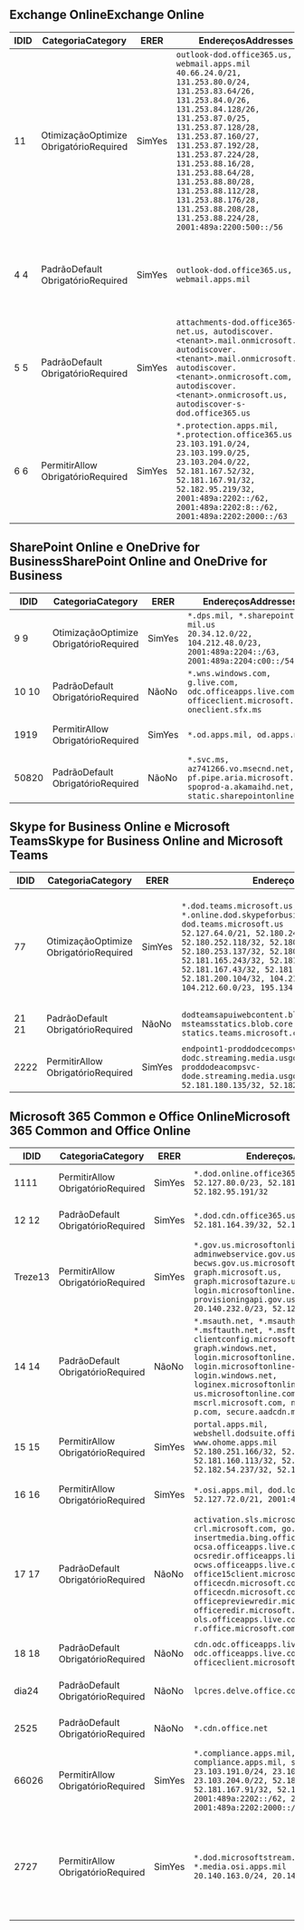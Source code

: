 <!--THIS FILE IS AUTOMATICALLY GENERATED. MANUAL CHANGES WILL BE OVERWRITTEN.-->
<!--Please contact the Office 365 Endpoints team with any questions.-->
<!--USGovDoD endpoints version 2020072800-->
<!--File generated 2020-07-28 11:00:02.0495-->

## <a name="exchange-online"></a><span data-ttu-id="96062-101">Exchange Online</span><span class="sxs-lookup"><span data-stu-id="96062-101">Exchange Online</span></span>

<span data-ttu-id="96062-102">ID</span><span class="sxs-lookup"><span data-stu-id="96062-102">ID</span></span> | <span data-ttu-id="96062-103">Categoria</span><span class="sxs-lookup"><span data-stu-id="96062-103">Category</span></span> | <span data-ttu-id="96062-104">ER</span><span class="sxs-lookup"><span data-stu-id="96062-104">ER</span></span> | <span data-ttu-id="96062-105">Endereços</span><span class="sxs-lookup"><span data-stu-id="96062-105">Addresses</span></span> | <span data-ttu-id="96062-106">Portas</span><span class="sxs-lookup"><span data-stu-id="96062-106">Ports</span></span>
-- | -------------------- | --- | ---------------------------------------------------------------------------------------------------------------------------------------------------------------------------------------------------------------------------------------------------------------------------------------------------------------------------------------------------------------------------------------------- | -------------------------------
<span data-ttu-id="96062-107">1</span><span class="sxs-lookup"><span data-stu-id="96062-107">1</span></span> | <span data-ttu-id="96062-108">Otimização</span><span class="sxs-lookup"><span data-stu-id="96062-108">Optimize</span></span><BR><span data-ttu-id="96062-109">Obrigatório</span><span class="sxs-lookup"><span data-stu-id="96062-109">Required</span></span> | <span data-ttu-id="96062-110">Sim</span><span class="sxs-lookup"><span data-stu-id="96062-110">Yes</span></span> | `outlook-dod.office365.us, webmail.apps.mil`<BR>`40.66.24.0/21, 131.253.80.0/24, 131.253.83.64/26, 131.253.84.0/26, 131.253.84.128/26, 131.253.87.0/25, 131.253.87.128/28, 131.253.87.160/27, 131.253.87.192/28, 131.253.87.224/28, 131.253.88.16/28, 131.253.88.64/28, 131.253.88.80/28, 131.253.88.112/28, 131.253.88.176/28, 131.253.88.208/28, 131.253.88.224/28, 2001:489a:2200:500::/56` | <span data-ttu-id="96062-111">**TCP:** 443, 80</span><span class="sxs-lookup"><span data-stu-id="96062-111">**TCP:** 443, 80</span></span>
<span data-ttu-id="96062-112">4 </span><span class="sxs-lookup"><span data-stu-id="96062-112">4</span></span> | <span data-ttu-id="96062-113">Padrão</span><span class="sxs-lookup"><span data-stu-id="96062-113">Default</span></span><BR><span data-ttu-id="96062-114">Obrigatório</span><span class="sxs-lookup"><span data-stu-id="96062-114">Required</span></span> | <span data-ttu-id="96062-115">Sim</span><span class="sxs-lookup"><span data-stu-id="96062-115">Yes</span></span> | `outlook-dod.office365.us, webmail.apps.mil` | <span data-ttu-id="96062-116">**TCP:** 143, 25, 587, 993, 995</span><span class="sxs-lookup"><span data-stu-id="96062-116">**TCP:** 143, 25, 587, 993, 995</span></span>
<span data-ttu-id="96062-117">5 </span><span class="sxs-lookup"><span data-stu-id="96062-117">5</span></span> | <span data-ttu-id="96062-118">Padrão</span><span class="sxs-lookup"><span data-stu-id="96062-118">Default</span></span><BR><span data-ttu-id="96062-119">Obrigatório</span><span class="sxs-lookup"><span data-stu-id="96062-119">Required</span></span> | <span data-ttu-id="96062-120">Sim</span><span class="sxs-lookup"><span data-stu-id="96062-120">Yes</span></span> | `attachments-dod.office365-net.us, autodiscover.<tenant>.mail.onmicrosoft.com, autodiscover.<tenant>.mail.onmicrosoft.us, autodiscover.<tenant>.onmicrosoft.com, autodiscover.<tenant>.onmicrosoft.us, autodiscover-s-dod.office365.us` | <span data-ttu-id="96062-121">**TCP:** 443, 80</span><span class="sxs-lookup"><span data-stu-id="96062-121">**TCP:** 443, 80</span></span>
<span data-ttu-id="96062-122">6 </span><span class="sxs-lookup"><span data-stu-id="96062-122">6</span></span> | <span data-ttu-id="96062-123">Permitir</span><span class="sxs-lookup"><span data-stu-id="96062-123">Allow</span></span><BR><span data-ttu-id="96062-124">Obrigatório</span><span class="sxs-lookup"><span data-stu-id="96062-124">Required</span></span> | <span data-ttu-id="96062-125">Sim</span><span class="sxs-lookup"><span data-stu-id="96062-125">Yes</span></span> | `*.protection.apps.mil, *.protection.office365.us`<BR>`23.103.191.0/24, 23.103.199.0/25, 23.103.204.0/22, 52.181.167.52/32, 52.181.167.91/32, 52.182.95.219/32, 2001:489a:2202::/62, 2001:489a:2202:8::/62, 2001:489a:2202:2000::/63` | <span data-ttu-id="96062-126">**TCP:** 25, 443</span><span class="sxs-lookup"><span data-stu-id="96062-126">**TCP:** 25, 443</span></span>

## <a name="sharepoint-online-and-onedrive-for-business"></a><span data-ttu-id="96062-127">SharePoint Online e OneDrive for Business</span><span class="sxs-lookup"><span data-stu-id="96062-127">SharePoint Online and OneDrive for Business</span></span>

<span data-ttu-id="96062-128">ID</span><span class="sxs-lookup"><span data-stu-id="96062-128">ID</span></span> | <span data-ttu-id="96062-129">Categoria</span><span class="sxs-lookup"><span data-stu-id="96062-129">Category</span></span> | <span data-ttu-id="96062-130">ER</span><span class="sxs-lookup"><span data-stu-id="96062-130">ER</span></span> | <span data-ttu-id="96062-131">Endereços</span><span class="sxs-lookup"><span data-stu-id="96062-131">Addresses</span></span> | <span data-ttu-id="96062-132">Portas</span><span class="sxs-lookup"><span data-stu-id="96062-132">Ports</span></span>
-- | -------------------- | --- | ------------------------------------------------------------------------------------------------------------------- | ----------------
<span data-ttu-id="96062-133">9 </span><span class="sxs-lookup"><span data-stu-id="96062-133">9</span></span> | <span data-ttu-id="96062-134">Otimização</span><span class="sxs-lookup"><span data-stu-id="96062-134">Optimize</span></span><BR><span data-ttu-id="96062-135">Obrigatório</span><span class="sxs-lookup"><span data-stu-id="96062-135">Required</span></span> | <span data-ttu-id="96062-136">Sim</span><span class="sxs-lookup"><span data-stu-id="96062-136">Yes</span></span> | `*.dps.mil, *.sharepoint-mil.us`<BR>`20.34.12.0/22, 104.212.48.0/23, 2001:489a:2204::/63, 2001:489a:2204:c00::/54` | <span data-ttu-id="96062-137">**TCP:** 443, 80</span><span class="sxs-lookup"><span data-stu-id="96062-137">**TCP:** 443, 80</span></span>
<span data-ttu-id="96062-138">10 </span><span class="sxs-lookup"><span data-stu-id="96062-138">10</span></span> | <span data-ttu-id="96062-139">Padrão</span><span class="sxs-lookup"><span data-stu-id="96062-139">Default</span></span><BR><span data-ttu-id="96062-140">Obrigatório</span><span class="sxs-lookup"><span data-stu-id="96062-140">Required</span></span> | <span data-ttu-id="96062-141">Não</span><span class="sxs-lookup"><span data-stu-id="96062-141">No</span></span> | `*.wns.windows.com, g.live.com, odc.officeapps.live.com, officeclient.microsoft.com, oneclient.sfx.ms` | <span data-ttu-id="96062-142">**TCP:** 443, 80</span><span class="sxs-lookup"><span data-stu-id="96062-142">**TCP:** 443, 80</span></span>
<span data-ttu-id="96062-143">19</span><span class="sxs-lookup"><span data-stu-id="96062-143">19</span></span> | <span data-ttu-id="96062-144">Permitir</span><span class="sxs-lookup"><span data-stu-id="96062-144">Allow</span></span><BR><span data-ttu-id="96062-145">Obrigatório</span><span class="sxs-lookup"><span data-stu-id="96062-145">Required</span></span> | <span data-ttu-id="96062-146">Sim</span><span class="sxs-lookup"><span data-stu-id="96062-146">Yes</span></span> | `*.od.apps.mil, od.apps.mil` | <span data-ttu-id="96062-147">**TCP:** 443, 80</span><span class="sxs-lookup"><span data-stu-id="96062-147">**TCP:** 443, 80</span></span>
<span data-ttu-id="96062-148">508</span><span class="sxs-lookup"><span data-stu-id="96062-148">20</span></span> | <span data-ttu-id="96062-149">Padrão</span><span class="sxs-lookup"><span data-stu-id="96062-149">Default</span></span><BR><span data-ttu-id="96062-150">Obrigatório</span><span class="sxs-lookup"><span data-stu-id="96062-150">Required</span></span> | <span data-ttu-id="96062-151">Não</span><span class="sxs-lookup"><span data-stu-id="96062-151">No</span></span> | `*.svc.ms, az741266.vo.msecnd.net, pf.pipe.aria.microsoft.com, spoprod-a.akamaihd.net, static.sharepointonline.com` | <span data-ttu-id="96062-152">**TCP:** 443, 80</span><span class="sxs-lookup"><span data-stu-id="96062-152">**TCP:** 443, 80</span></span>

## <a name="skype-for-business-online-and-microsoft-teams"></a><span data-ttu-id="96062-153">Skype for Business Online e Microsoft Teams</span><span class="sxs-lookup"><span data-stu-id="96062-153">Skype for Business Online and Microsoft Teams</span></span>

<span data-ttu-id="96062-154">ID</span><span class="sxs-lookup"><span data-stu-id="96062-154">ID</span></span> | <span data-ttu-id="96062-155">Categoria</span><span class="sxs-lookup"><span data-stu-id="96062-155">Category</span></span> | <span data-ttu-id="96062-156">ER</span><span class="sxs-lookup"><span data-stu-id="96062-156">ER</span></span> | <span data-ttu-id="96062-157">Endereços</span><span class="sxs-lookup"><span data-stu-id="96062-157">Addresses</span></span> | <span data-ttu-id="96062-158">Portas</span><span class="sxs-lookup"><span data-stu-id="96062-158">Ports</span></span>
-- | -------------------- | --- | -------------------------------------------------------------------------------------------------------------------------------------------------------------------------------------------------------------------------------------------------------------------------------------------------------------------------------------------------------- | -----------------------------------------------
<span data-ttu-id="96062-159">7</span><span class="sxs-lookup"><span data-stu-id="96062-159">7</span></span> | <span data-ttu-id="96062-160">Otimização</span><span class="sxs-lookup"><span data-stu-id="96062-160">Optimize</span></span><BR><span data-ttu-id="96062-161">Obrigatório</span><span class="sxs-lookup"><span data-stu-id="96062-161">Required</span></span> | <span data-ttu-id="96062-162">Sim</span><span class="sxs-lookup"><span data-stu-id="96062-162">Yes</span></span> | `*.dod.teams.microsoft.us, *.online.dod.skypeforbusiness.us, dod.teams.microsoft.us`<BR>`52.127.64.0/21, 52.180.249.148/32, 52.180.252.118/32, 52.180.252.187/32, 52.180.253.137/32, 52.180.253.154/32, 52.181.165.243/32, 52.181.166.119/32, 52.181.167.43/32, 52.181.167.64/32, 52.181.200.104/32, 104.212.32.0/22, 104.212.60.0/23, 195.134.240.0/22` | <span data-ttu-id="96062-163">**TCP:** 443</span><span class="sxs-lookup"><span data-stu-id="96062-163">**TCP:** 443</span></span><BR><span data-ttu-id="96062-164">**UDP:** 3478, 3479, 3480, 3481</span><span class="sxs-lookup"><span data-stu-id="96062-164">**UDP:** 3478, 3479, 3480, 3481</span></span>
<span data-ttu-id="96062-165"> 21 </span><span class="sxs-lookup"><span data-stu-id="96062-165">21</span></span> | <span data-ttu-id="96062-166">Padrão</span><span class="sxs-lookup"><span data-stu-id="96062-166">Default</span></span><BR><span data-ttu-id="96062-167">Obrigatório</span><span class="sxs-lookup"><span data-stu-id="96062-167">Required</span></span> | <span data-ttu-id="96062-168">Não</span><span class="sxs-lookup"><span data-stu-id="96062-168">No</span></span> | `dodteamsapuiwebcontent.blob.core.usgovcloudapi.net, msteamsstatics.blob.core.usgovcloudapi.net, statics.teams.microsoft.com` | <span data-ttu-id="96062-169">**TCP:** 443</span><span class="sxs-lookup"><span data-stu-id="96062-169">**TCP:** 443</span></span>
<span data-ttu-id="96062-170">22</span><span class="sxs-lookup"><span data-stu-id="96062-170">22</span></span> | <span data-ttu-id="96062-171">Permitir</span><span class="sxs-lookup"><span data-stu-id="96062-171">Allow</span></span><BR><span data-ttu-id="96062-172">Obrigatório</span><span class="sxs-lookup"><span data-stu-id="96062-172">Required</span></span> | <span data-ttu-id="96062-173">Sim</span><span class="sxs-lookup"><span data-stu-id="96062-173">Yes</span></span> | `endpoint1-proddodcecompsvc-dodc.streaming.media.usgovcloudapi.net, endpoint1-proddodeacompsvc-dode.streaming.media.usgovcloudapi.net`<BR>`52.181.180.135/32, 52.182.53.6/32` | <span data-ttu-id="96062-174">**TCP:** 443</span><span class="sxs-lookup"><span data-stu-id="96062-174">**TCP:** 443</span></span>

## <a name="microsoft-365-common-and-office-online"></a><span data-ttu-id="96062-175">Microsoft 365 Common e Office Online</span><span class="sxs-lookup"><span data-stu-id="96062-175">Microsoft 365 Common and Office Online</span></span>

<span data-ttu-id="96062-176">ID</span><span class="sxs-lookup"><span data-stu-id="96062-176">ID</span></span> | <span data-ttu-id="96062-177">Categoria</span><span class="sxs-lookup"><span data-stu-id="96062-177">Category</span></span> | <span data-ttu-id="96062-178">ER</span><span class="sxs-lookup"><span data-stu-id="96062-178">ER</span></span> | <span data-ttu-id="96062-179">Endereços</span><span class="sxs-lookup"><span data-stu-id="96062-179">Addresses</span></span> | <span data-ttu-id="96062-180">Portas</span><span class="sxs-lookup"><span data-stu-id="96062-180">Ports</span></span>
-- | ------------------- | --- | ---------------------------------------------------------------------------------------------------------------------------------------------------------------------------------------------------------------------------------------------------------------------------------------------------------------------------------------------------------------------------------------------- | ------------------------------------
<span data-ttu-id="96062-181">11</span><span class="sxs-lookup"><span data-stu-id="96062-181">11</span></span> | <span data-ttu-id="96062-182">Permitir</span><span class="sxs-lookup"><span data-stu-id="96062-182">Allow</span></span><BR><span data-ttu-id="96062-183">Obrigatório</span><span class="sxs-lookup"><span data-stu-id="96062-183">Required</span></span> | <span data-ttu-id="96062-184">Sim</span><span class="sxs-lookup"><span data-stu-id="96062-184">Yes</span></span> | `*.dod.online.office365.us`<BR>`52.127.80.0/23, 52.181.164.39/32, 52.182.95.191/32` | <span data-ttu-id="96062-185">**TCP:** 443</span><span class="sxs-lookup"><span data-stu-id="96062-185">**TCP:** 443</span></span>
<span data-ttu-id="96062-186">12 </span><span class="sxs-lookup"><span data-stu-id="96062-186">12</span></span> | <span data-ttu-id="96062-187">Padrão</span><span class="sxs-lookup"><span data-stu-id="96062-187">Default</span></span><BR><span data-ttu-id="96062-188">Obrigatório</span><span class="sxs-lookup"><span data-stu-id="96062-188">Required</span></span> | <span data-ttu-id="96062-189">Sim</span><span class="sxs-lookup"><span data-stu-id="96062-189">Yes</span></span> | `*.dod.cdn.office365.us`<BR>`52.181.164.39/32, 52.182.95.191/32` | <span data-ttu-id="96062-190">**TCP:** 443</span><span class="sxs-lookup"><span data-stu-id="96062-190">**TCP:** 443</span></span>
<span data-ttu-id="96062-191">Treze</span><span class="sxs-lookup"><span data-stu-id="96062-191">13</span></span> | <span data-ttu-id="96062-192">Permitir</span><span class="sxs-lookup"><span data-stu-id="96062-192">Allow</span></span><BR><span data-ttu-id="96062-193">Obrigatório</span><span class="sxs-lookup"><span data-stu-id="96062-193">Required</span></span> | <span data-ttu-id="96062-194">Sim</span><span class="sxs-lookup"><span data-stu-id="96062-194">Yes</span></span> | `*.gov.us.microsoftonline.com, adminwebservice.gov.us.microsoftonline.com, becws.gov.us.microsoftonline.com, dod-graph.microsoft.us, graph.microsoftazure.us, login.microsoftonline.us, provisioningapi.gov.us.microsoftonline.com`<BR>`20.140.232.0/23, 52.126.194.0/23` | <span data-ttu-id="96062-195">**TCP:** 443</span><span class="sxs-lookup"><span data-stu-id="96062-195">**TCP:** 443</span></span>
<span data-ttu-id="96062-196">14 </span><span class="sxs-lookup"><span data-stu-id="96062-196">14</span></span> | <span data-ttu-id="96062-197">Padrão</span><span class="sxs-lookup"><span data-stu-id="96062-197">Default</span></span><BR><span data-ttu-id="96062-198">Obrigatório</span><span class="sxs-lookup"><span data-stu-id="96062-198">Required</span></span> | <span data-ttu-id="96062-199">Não</span><span class="sxs-lookup"><span data-stu-id="96062-199">No</span></span> | `*.msauth.net, *.msauthimages.us, *.msftauth.net, *.msftauthimages.us, clientconfig.microsoftonline-p.net, graph.windows.net, login.microsoftonline.com, login.microsoftonline-p.com, login.windows.net, loginex.microsoftonline.com, login-us.microsoftonline.com, mscrl.microsoft.com, nexus.microsoftonline-p.com, secure.aadcdn.microsoftonline-p.com` | <span data-ttu-id="96062-200">**TCP:** 443</span><span class="sxs-lookup"><span data-stu-id="96062-200">**TCP:** 443</span></span>
<span data-ttu-id="96062-201">15 </span><span class="sxs-lookup"><span data-stu-id="96062-201">15</span></span> | <span data-ttu-id="96062-202">Permitir</span><span class="sxs-lookup"><span data-stu-id="96062-202">Allow</span></span><BR><span data-ttu-id="96062-203">Obrigatório</span><span class="sxs-lookup"><span data-stu-id="96062-203">Required</span></span> | <span data-ttu-id="96062-204">Sim</span><span class="sxs-lookup"><span data-stu-id="96062-204">Yes</span></span> | `portal.apps.mil, webshell.dodsuite.office365.us, www.ohome.apps.mil`<BR>`52.180.251.166/32, 52.181.160.19/32, 52.181.160.113/32, 52.181.160.236/32, 52.182.54.237/32, 52.182.92.132/32` | <span data-ttu-id="96062-205">**TCP:** 443</span><span class="sxs-lookup"><span data-stu-id="96062-205">**TCP:** 443</span></span>
<span data-ttu-id="96062-206">16 </span><span class="sxs-lookup"><span data-stu-id="96062-206">16</span></span> | <span data-ttu-id="96062-207">Permitir</span><span class="sxs-lookup"><span data-stu-id="96062-207">Allow</span></span><BR><span data-ttu-id="96062-208">Obrigatório</span><span class="sxs-lookup"><span data-stu-id="96062-208">Required</span></span> | <span data-ttu-id="96062-209">Sim</span><span class="sxs-lookup"><span data-stu-id="96062-209">Yes</span></span> | `*.osi.apps.mil, dod.loki.office365.us`<BR>`52.127.72.0/21, 2001:489a:2206::/48` | <span data-ttu-id="96062-210">**TCP:** 443</span><span class="sxs-lookup"><span data-stu-id="96062-210">**TCP:** 443</span></span>
<span data-ttu-id="96062-211">17 </span><span class="sxs-lookup"><span data-stu-id="96062-211">17</span></span> | <span data-ttu-id="96062-212">Padrão</span><span class="sxs-lookup"><span data-stu-id="96062-212">Default</span></span><BR><span data-ttu-id="96062-213">Obrigatório</span><span class="sxs-lookup"><span data-stu-id="96062-213">Required</span></span> | <span data-ttu-id="96062-214">Não</span><span class="sxs-lookup"><span data-stu-id="96062-214">No</span></span> | `activation.sls.microsoft.com, crl.microsoft.com, go.microsoft.com, insertmedia.bing.office.net, ocsa.officeapps.live.com, ocsredir.officeapps.live.com, ocws.officeapps.live.com, office15client.microsoft.com, officecdn.microsoft.com, officecdn.microsoft.com.edgesuite.net, officepreviewredir.microsoft.com, officeredir.microsoft.com, ols.officeapps.live.com, r.office.microsoft.com` | <span data-ttu-id="96062-215">**TCP:** 443, 80</span><span class="sxs-lookup"><span data-stu-id="96062-215">**TCP:** 443, 80</span></span>
<span data-ttu-id="96062-216">18 </span><span class="sxs-lookup"><span data-stu-id="96062-216">18</span></span> | <span data-ttu-id="96062-217">Padrão</span><span class="sxs-lookup"><span data-stu-id="96062-217">Default</span></span><BR><span data-ttu-id="96062-218">Obrigatório</span><span class="sxs-lookup"><span data-stu-id="96062-218">Required</span></span> | <span data-ttu-id="96062-219">Não</span><span class="sxs-lookup"><span data-stu-id="96062-219">No</span></span> | `cdn.odc.officeapps.live.com, odc.officeapps.live.com, officeclient.microsoft.com` | <span data-ttu-id="96062-220">**TCP:** 443, 80</span><span class="sxs-lookup"><span data-stu-id="96062-220">**TCP:** 443, 80</span></span>
<span data-ttu-id="96062-221">dia</span><span class="sxs-lookup"><span data-stu-id="96062-221">24</span></span> | <span data-ttu-id="96062-222">Padrão</span><span class="sxs-lookup"><span data-stu-id="96062-222">Default</span></span><BR><span data-ttu-id="96062-223">Obrigatório</span><span class="sxs-lookup"><span data-stu-id="96062-223">Required</span></span> | <span data-ttu-id="96062-224">Não</span><span class="sxs-lookup"><span data-stu-id="96062-224">No</span></span> | `lpcres.delve.office.com` | <span data-ttu-id="96062-225">**TCP:** 443</span><span class="sxs-lookup"><span data-stu-id="96062-225">**TCP:** 443</span></span>
<span data-ttu-id="96062-226">25</span><span class="sxs-lookup"><span data-stu-id="96062-226">25</span></span> | <span data-ttu-id="96062-227">Padrão</span><span class="sxs-lookup"><span data-stu-id="96062-227">Default</span></span><BR><span data-ttu-id="96062-228">Obrigatório</span><span class="sxs-lookup"><span data-stu-id="96062-228">Required</span></span> | <span data-ttu-id="96062-229">Não</span><span class="sxs-lookup"><span data-stu-id="96062-229">No</span></span> | `*.cdn.office.net` | <span data-ttu-id="96062-230">**TCP:** 443</span><span class="sxs-lookup"><span data-stu-id="96062-230">**TCP:** 443</span></span>
<span data-ttu-id="96062-231">660</span><span class="sxs-lookup"><span data-stu-id="96062-231">26</span></span> | <span data-ttu-id="96062-232">Permitir</span><span class="sxs-lookup"><span data-stu-id="96062-232">Allow</span></span><BR><span data-ttu-id="96062-233">Obrigatório</span><span class="sxs-lookup"><span data-stu-id="96062-233">Required</span></span> | <span data-ttu-id="96062-234">Sim</span><span class="sxs-lookup"><span data-stu-id="96062-234">Yes</span></span> | `*.compliance.apps.mil, *.security.apps.mil, compliance.apps.mil, security.apps.mil`<BR>`23.103.191.0/24, 23.103.199.0/25, 23.103.204.0/22, 52.181.167.52/32, 52.181.167.91/32, 52.182.95.219/32, 2001:489a:2202::/62, 2001:489a:2202:8::/62, 2001:489a:2202:2000::/63` | <span data-ttu-id="96062-235">**TCP:** 443, 80</span><span class="sxs-lookup"><span data-stu-id="96062-235">**TCP:** 443, 80</span></span>
<span data-ttu-id="96062-236">27</span><span class="sxs-lookup"><span data-stu-id="96062-236">27</span></span> | <span data-ttu-id="96062-237">Permitir</span><span class="sxs-lookup"><span data-stu-id="96062-237">Allow</span></span><BR><span data-ttu-id="96062-238">Obrigatório</span><span class="sxs-lookup"><span data-stu-id="96062-238">Required</span></span> | <span data-ttu-id="96062-239">Sim</span><span class="sxs-lookup"><span data-stu-id="96062-239">Yes</span></span> | `*.dod.microsoftstream.us, *.media.osi.apps.mil`<BR>`20.140.163.0/24, 20.140.164.0/24` | <span data-ttu-id="96062-240">**TCP:** 1935, 1936, 2935, 2936, 443</span><span class="sxs-lookup"><span data-stu-id="96062-240">**TCP:** 1935, 1936, 2935, 2936, 443</span></span>
